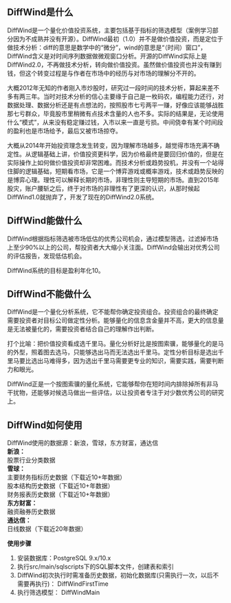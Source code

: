 ## DiffWind是什么
DiffWind是一个量化价值投资系统，主要包括基于指标的筛选模型（案例学习部分因为不成熟并没有开源）。DiffWind最初（1.0）并不是做价值投资，而是定位于做技术分析：diff的意思是数学中的“微分”，wind的意思是“（时间）窗口”，DiffWind含义是对时间序列数据做微观窗口分析。开源的DiffWind实际上是DiffWind2.0，不再做技术分析，转向做价值投资。虽然做价值投资也并没有赚到钱，但这个转变过程是与作者在市场中的经历与对市场的理解分不开的。

大概2012年无知的作者刚入市炒股时，研究过一段时间的技术分析，算起来差不多有两三年。当时对技术分析的信心主要缘于自己是一枚码农，编程能力还行，对数据处理、数据分析还是有点想法的，按照股市七亏两平一赚，好像应该能够战胜那七亏群众，毕竟股市里稍微有点技术含量的人也不多。实际的结果是，无论使用什么“模式”，从来没有稳定赚过钱，入市以来一直是亏损。中间侥幸有某个时间段的盈利也是市场给予，最后又被市场掠夺。

大概从2014年开始投资理念发生转变，因为理解市场越多，越觉得市场充满不确定性。从逻辑基础上讲，价值投资更科学，因为价格最终是要回归价值的，但是在实际操作上如何做价值投资却非常困难。而技术分析或趋势投机，并没有一个站得住脚的逻辑基础，短期看市场，它是一个博弈游戏或概率游戏，技术或趋势反映的是博弈心理。理性可以解释长期的市场，非理性则主导短期的市场。直到2015年股灾，账户腰斩之后，终于对市场的非理性有了更深的认识，从那时候起DiffWind1.0就抛弃了，开发了现在的DiffWind2.0系统。  

## DiffWind能做什么
DiffWind根据指标筛选被市场低估的优秀公司机会，通过模型筛选，过滤掉市场上至少90%以上的公司，帮投资者大大缩小关注面。DiffWind会输出对优秀公司的评估报告，发现低估机会。

DiffWind系统的目标是盈利年化10。

## DiffWind不能做什么
DiffWind是一个量化分析系统，它不能帮你确定投资组合。投资组合的最终确定需要投资者对目标公司做定性分析。能够量化的信息含金量并不高，更大的信息量是无法被量化的，需要投资者结合自己的理解作出判断。  

打个比喻：把价值投资看成选千里马。量化分析好比是按图索骥，能够量化的是马的外型，照着图去选马，只能够选出马而无法选出千里马。定性分析目标是选出千里马要比选出马难得多，因为选出千里马需要更专业的知识，需要实践，需要判断力和眼光。  

DiffWind正是一个按图索骥的量化系统，它能够帮你在短时间内排除掉所有非马干扰物，还能够对候选马做出一些评估，以让投资者专注于对少数优秀公司的研究上。  

## DiffWind如何使用
DiffWind使用的数据源：新浪，雪球，东方财富，通达信  
**新浪：**  
股票行业分类数据  
**雪球：**  
主要财务指标历史数据（下载近10+年数据）  
股本结构历史数据（下载近10+年数据）  
财务报表历史数据（下载近10+年数据）  
**东方财富：**  
融资融券历史数据  
**通达信：**  
日线数据（下载近20年数据）  

**使用步骤**
1. 安装数据库：PostgreSQL 9.x/10.x  
2. 执行src/main/sqlscripts下的SQL脚本文件，创建表和索引  
3. DiffWind初次执行时需准备历史数据，初始化数据库(只需执行一次，以后不需要再执行)：
DiffWindFirstTime  
4. 执行筛选模型：
DiffWindMain  


